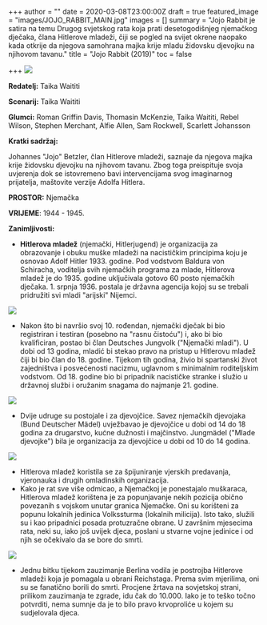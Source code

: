 +++
author = ""
date = 2020-03-08T23:00:00Z
draft = true
featured_image = "images/JOJO_RABBIT_MAIN.jpg"
images = []
summary = "Jojo Rabbit je satira na temu Drugog svjetskog rata koja prati desetogodišnjeg njemačkog dječaka, člana Hitlerove mladeži, čiji se pogled na svijet okrene naopako kada otkrije da njegova samohrana majka krije mladu židovsku djevojku na njihovom tavanu."
title = "Jojo Rabbit (2019)"
toc = false

+++
**![](/images/JOJO_RABBIT_second.jpg)**

**Redatelj:**         Taika Waititi

**Scenarij:**     Taika Waititi

**Glumci:**              Roman Griffin Davis, Thomasin McKenzie, Taika Waititi, Rebel Wilson, Stephen Merchant, Alfie Allen, Sam Rockwell, Scarlett Johansson

**Kratki sadržaj:**

Johannes "Jojo" Betzler, član Hitlerove mladeži,  saznaje da njegova majka krije židovsku djevojku na njihovom tavanu. Zbog toga preispituje svoja uvjerenja dok se istovremeno bavi intervencijama svog imaginarnog prijatelja, maštovite verzije Adolfa Hitlera.

**PROSTOR:** Njemačka

**VRIJEME**: 1944 - 1945.

**Zanimljivosti:**

* **Hitlerova mladež** (njemački, Hitlerjugend) je organizacija za obrazovanje i obuku muške mladeži na nacističkim principima koju je osnovao Adolf Hitler 1933. godine. Pod vodstvom Baldura von Schiracha, voditelja svih njemačkih programa za mlade, Hitlerova mladež je do 1935. godine uključivala gotovo 60 posto njemačkih dječaka. 1. srpnja 1936. postala je državna agencija kojoj su se trebali pridružiti svi mladi "arijski" Nijemci.

![](/images/Hitler-salute-2-2759aff.jpg)

* Nakon što bi navršio svoj 10. rođendan, njemački dječak bi bio registriran i testiran (posebno na "rasnu čistoću") i, ako bi bio kvalificiran, postao bi član Deutsches Jungvolk ("Njemački mladi"). U dobi od 13 godina, mladić bi stekao pravo na pristup u Hitlerovu mladež čiji bi bio član do 18. godine. Tijekom tih godina, živio bi spartanski život zajedništva i posvećenosti nacizmu, uglavnom s minimalnim roditeljskim vodstvom. Od 18. godine bio bi pripadnik nacističke stranke i služio u državnoj službi  i oružanim snagama do najmanje 21. godine.

![](/images/main-qimg-43eb602f0e384f71e6a4250f4b9047f5.webp)

* Dvije udruge su postojale i za djevojčice. Savez njemačkih djevojaka (Bund Deutscher Mädel) uvježbavao je djevojčice u dobi od 14 do 18 godina za drugarstvo, kućne dužnosti i majčinstvo. Jungmädel ("Mlade djevojke") bila je organizacija za djevojčice u dobi od 10 do 14 godina.

![](/images/BUND_detche_madel.jpg)

* Hitlerova mladež koristila se za špijuniranje vjerskih predavanja, vjeronauka i drugih omladinskih organizacija.
* Kako je rat sve više odmicao, a Njemačkoj je ponestajalo muškaraca, Hitlerova mladež korištena je za popunjavanje nekih pozicija obično povezanih s vojskom unutar granica Njemačke. Oni su korišteni za popunu lokalnih jedinica Volkssturma (lokalnih milicija). Isto tako, služili su i kao pripadnici posada protuzračne obrane. U završnim mjesecima rata, neki su, iako još uvijek djeca, poslani u stvarne vojne jedinice i od njih se očekivalo da se bore do smrti.

![](/images/Nazi-child-1.jpg)

* Jednu bitku tijekom zauzimanje Berlina vodila je postrojba Hitlerove mladeži koja je pomagala u obrani Reichstaga. Prema svim mjerilima, oni su se fanatično borili do smrti. Procjene žrtava na sovjetskoj strani, prilikom zauzimanja te zgrade, idu čak do 10.000. Iako je to teško točno potvrditi, nema sumnje da je to bilo pravo krvoproliće u kojem su sudjelovala djeca.